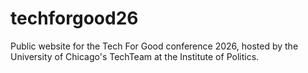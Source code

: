 # techforgood26
Public website for the Tech For Good conference 2026, hosted by the University of Chicago's TechTeam at the Institute of Politics.
